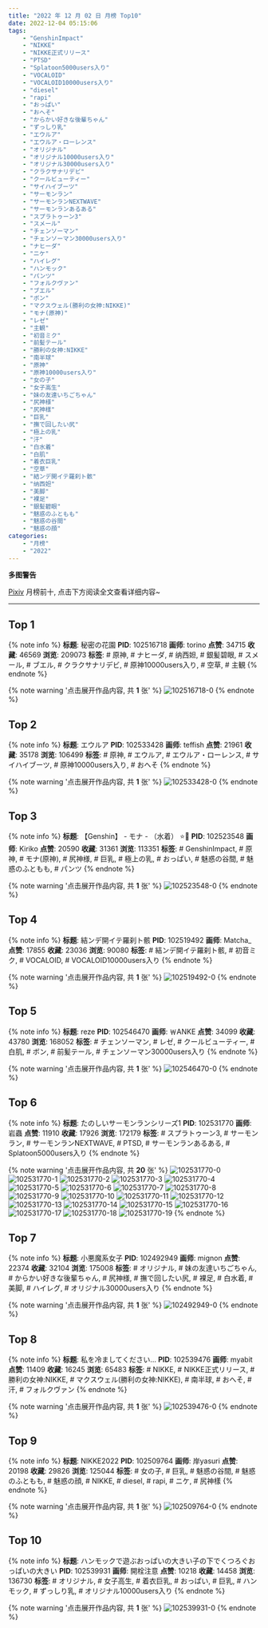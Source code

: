 ```yaml
---
title: "2022 年 12 月 02 日 月榜 Top10"
date: 2022-12-04 05:15:06
tags:
    - "GenshinImpact"
    - "NIKKE"
    - "NIKKE正式リリース"
    - "PTSD"
    - "Splatoon5000users入り"
    - "VOCALOID"
    - "VOCALOID10000users入り"
    - "diesel"
    - "rapi"
    - "おっぱい"
    - "おへそ"
    - "からかい好きな後輩ちゃん"
    - "ずっしり乳"
    - "エウルア"
    - "エウルア・ローレンス"
    - "オリジナル"
    - "オリジナル10000users入り"
    - "オリジナル30000users入り"
    - "クラクサナリデビ"
    - "クールビューティー"
    - "サイハイブーツ"
    - "サーモンラン"
    - "サーモンランNEXTWAVE"
    - "サーモンランあるある"
    - "スプラトゥーン3"
    - "スメール"
    - "チェンソーマン"
    - "チェンソーマン30000users入り"
    - "ナヒーダ"
    - "ニケ"
    - "ハイレグ"
    - "ハンモック"
    - "パンツ"
    - "フォルクヴァン"
    - "ブエル"
    - "ボン"
    - "マクスウェル(勝利の女神:NIKKE)"
    - "モナ(原神)"
    - "レゼ"
    - "主観"
    - "初音ミク"
    - "前髪テール"
    - "勝利の女神:NIKKE"
    - "南半球"
    - "原神"
    - "原神10000users入り"
    - "女の子"
    - "女子高生"
    - "妹の友達いちごちゃん"
    - "尻神様"
    - "尻神樣"
    - "巨乳"
    - "撫で回したい尻"
    - "極上の乳"
    - "汗"
    - "白水着"
    - "白肌"
    - "着衣巨乳"
    - "空草"
    - "結ンデ開イテ羅刹ト骸"
    - "纳西妲"
    - "美脚"
    - "裸足"
    - "銀髪碧眼"
    - "魅惑のふともも"
    - "魅惑の谷間"
    - "魅惑の顔"
categories:
    - "月榜"
    - "2022"
---
```


<i class="fa fa-triangle-exclamation"></i>**多图警告**<i class="fa fa-triangle-exclamation"></i>

[Pixiv](https://www.pixiv.net/) 月榜前十, 点击下方阅读全文查看详细内容~

<!-- more -->

---

## Top 1

{% note info %}
**标题**: 秘密の花園
**PID**: 102516718 **画师**: torino
**点赞**: 34715 **收藏**: 46569 **浏览**: 209073
**标签**: # 原神, # ナヒーダ, # 纳西妲, # 銀髪碧眼, # スメール, # ブエル, # クラクサナリデビ, # 原神10000users入り, # 空草, # 主観
{% endnote %}

{% note warning '点击展开作品内容, 共 **1** 张' %}
![102516718-0](https://i.pixiv.re/img-original/img/2022/11/05/00/00/10/102516718_p0.jpg)
{% endnote %}

## Top 2

{% note info %}
**标题**: エウルア
**PID**: 102533428 **画师**: teffish
**点赞**: 21961 **收藏**: 35178 **浏览**: 106499
**标签**: # 原神, # エウルア, # エウルア・ローレンス, # サイハイブーツ, # 原神10000users入り, # おへそ
{% endnote %}

{% note warning '点击展开作品内容, 共 **1** 张' %}
![102533428-0](https://i.pixiv.re/img-original/img/2022/11/05/16/39/15/102533428_p0.jpg)
{% endnote %}

## Top 3

{% note info %}
**标题**: 【Genshin】 -  モナ -  （水着） ⭐🌙
**PID**: 102523548 **画师**: Kiriko
**点赞**: 20590 **收藏**: 31361 **浏览**: 113351
**标签**: # GenshinImpact, # 原神, # モナ(原神), # 尻神様, # 巨乳, # 極上の乳, # おっぱい, # 魅惑の谷間, # 魅惑のふともも, # パンツ
{% endnote %}

{% note warning '点击展开作品内容, 共 **1** 张' %}
![102523548-0](https://i.pixiv.re/img-original/img/2022/11/05/07/00/01/102523548_p0.png)
{% endnote %}

## Top 4

{% note info %}
**标题**: 結ンデ開イテ羅刹ト骸
**PID**: 102519492 **画师**: Matcha_
**点赞**: 17855 **收藏**: 23036 **浏览**: 90080
**标签**: # 結ンデ開イテ羅刹ト骸, # 初音ミク, # VOCALOID, # VOCALOID10000users入り
{% endnote %}

{% note warning '点击展开作品内容, 共 **1** 张' %}
![102519492-0](https://i.pixiv.re/img-original/img/2022/11/05/01/30/02/102519492_p0.jpg)
{% endnote %}

## Top 5

{% note info %}
**标题**: reze
**PID**: 102546470 **画师**: ￦ANKE
**点赞**: 34099 **收藏**: 43780 **浏览**: 168052
**标签**: # チェンソーマン, # レゼ, # クールビューティー, # 白肌, # ボン, # 前髪テール, # チェンソーマン30000users入り
{% endnote %}

{% note warning '点击展开作品内容, 共 **1** 张' %}
![102546470-0](https://i.pixiv.re/img-original/img/2022/11/06/00/06/11/102546470_p0.jpg)
{% endnote %}

## Top 6

{% note info %}
**标题**: たのしいサーモンランシリーズ1
**PID**: 102531770 **画师**: 岩蟲
**点赞**: 11910 **收藏**: 17926 **浏览**: 172179
**标签**: # スプラトゥーン3, # サーモンラン, # サーモンランNEXTWAVE, # PTSD, # サーモンランあるある, # Splatoon5000users入り
{% endnote %}

{% note warning '点击展开作品内容, 共 **20** 张' %}
![102531770-0](https://i.pixiv.re/img-original/img/2022/11/05/15/23/12/102531770_p0.jpg)
![102531770-1](https://i.pixiv.re/img-original/img/2022/11/05/15/23/12/102531770_p1.jpg)
![102531770-2](https://i.pixiv.re/img-original/img/2022/11/05/15/23/12/102531770_p2.jpg)
![102531770-3](https://i.pixiv.re/img-original/img/2022/11/05/15/23/12/102531770_p3.jpg)
![102531770-4](https://i.pixiv.re/img-original/img/2022/11/05/15/23/12/102531770_p4.jpg)
![102531770-5](https://i.pixiv.re/img-original/img/2022/11/05/15/23/12/102531770_p5.jpg)
![102531770-6](https://i.pixiv.re/img-original/img/2022/11/05/15/23/12/102531770_p6.jpg)
![102531770-7](https://i.pixiv.re/img-original/img/2022/11/05/15/23/12/102531770_p7.jpg)
![102531770-8](https://i.pixiv.re/img-original/img/2022/11/05/15/23/12/102531770_p8.jpg)
![102531770-9](https://i.pixiv.re/img-original/img/2022/11/05/15/23/12/102531770_p9.jpg)
![102531770-10](https://i.pixiv.re/img-original/img/2022/11/05/15/23/12/102531770_p10.jpg)
![102531770-11](https://i.pixiv.re/img-original/img/2022/11/05/15/23/12/102531770_p11.jpg)
![102531770-12](https://i.pixiv.re/img-original/img/2022/11/05/15/23/12/102531770_p12.jpg)
![102531770-13](https://i.pixiv.re/img-original/img/2022/11/05/15/23/12/102531770_p13.jpg)
![102531770-14](https://i.pixiv.re/img-original/img/2022/11/05/15/23/12/102531770_p14.jpg)
![102531770-15](https://i.pixiv.re/img-original/img/2022/11/05/15/23/12/102531770_p15.jpg)
![102531770-16](https://i.pixiv.re/img-original/img/2022/11/05/15/23/12/102531770_p16.jpg)
![102531770-17](https://i.pixiv.re/img-original/img/2022/11/05/15/23/12/102531770_p17.jpg)
![102531770-18](https://i.pixiv.re/img-original/img/2022/11/05/15/23/12/102531770_p18.jpg)
![102531770-19](https://i.pixiv.re/img-original/img/2022/11/05/15/23/12/102531770_p19.jpg)
{% endnote %}

## Top 7

{% note info %}
**标题**: 小悪魔系女子
**PID**: 102492949 **画师**: mignon
**点赞**: 22374 **收藏**: 32104 **浏览**: 175008
**标签**: # オリジナル, # 妹の友達いちごちゃん, # からかい好きな後輩ちゃん, # 尻神様, # 撫で回したい尻, # 裸足, # 白水着, # 美脚, # ハイレグ, # オリジナル30000users入り
{% endnote %}

{% note warning '点击展开作品内容, 共 **1** 张' %}
![102492949-0](https://i.pixiv.re/img-original/img/2022/11/04/00/47/01/102492949_p0.jpg)
{% endnote %}

## Top 8

{% note info %}
**标题**: 私を冷ましてください…
**PID**: 102539476 **画师**: myabit
**点赞**: 11409 **收藏**: 16245 **浏览**: 65483
**标签**: # NIKKE, # NIKKE正式リリース, # 勝利の女神:NIKKE, # マクスウェル(勝利の女神:NIKKE), # 南半球, # おへそ, # 汗, # フォルクヴァン
{% endnote %}

{% note warning '点击展开作品内容, 共 **1** 张' %}
![102539476-0](https://i.pixiv.re/img-original/img/2022/11/05/20/34/27/102539476_p0.png)
{% endnote %}

## Top 9

{% note info %}
**标题**: NIKKE2022
**PID**: 102509764 **画师**: 岸yasuri
**点赞**: 20198 **收藏**: 29826 **浏览**: 125044
**标签**: # 女の子, # 巨乳, # 魅惑の谷間, # 魅惑のふともも, # 魅惑の顔, # NIKKE, # diesel, # rapi, # ニケ, # 尻神樣
{% endnote %}

{% note warning '点击展开作品内容, 共 **1** 张' %}
![102509764-0](https://i.pixiv.re/img-original/img/2022/11/04/20/03/03/102509764_p0.png)
{% endnote %}

## Top 10

{% note info %}
**标题**: ハンモックで遊ぶおっぱいの大きい子の下でくつろぐおっぱいの大きい
**PID**: 102539931 **画师**: 開栓注意
**点赞**: 10218 **收藏**: 14458 **浏览**: 136730
**标签**: # オリジナル, # 女子高生, # 着衣巨乳, # おっぱい, # 巨乳, # ハンモック, # ずっしり乳, # オリジナル10000users入り
{% endnote %}

{% note warning '点击展开作品内容, 共 **1** 张' %}
![102539931-0](https://i.pixiv.re/img-original/img/2022/11/05/20/51/13/102539931_p0.jpg)
{% endnote %}
